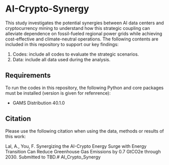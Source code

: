 # AI-Crypto-Synergy
This study investigates the potential synergies between AI data centers and cryptocurrency mining to understand how this strategic coupling can alleviate dependence on fossil-fueled regional power grids while achieving cost-effective and climate-neutral operations. The following contents are included in this repository to support our key findings:
1. Codes: include all codes to evaluate the strategic scenarios.
2. Data: include all data used during the analysis.

## Requirements
To run the codes in this repository, the following Python and core packages must be installed (version is given for refenrence):
- GAMS Distribution 40.1.0

## Citation
Please use the following citation when using the data, methods or results of this work:

Lal, A., You, F. Synergizing the AI-Crypto Energy Surge with Energy Transition Can Reduce Greenhouse Gas Emissions by 0.7 GtCO2e through 2030. Submitted to TBD.# AI_Crypto_Synergy
